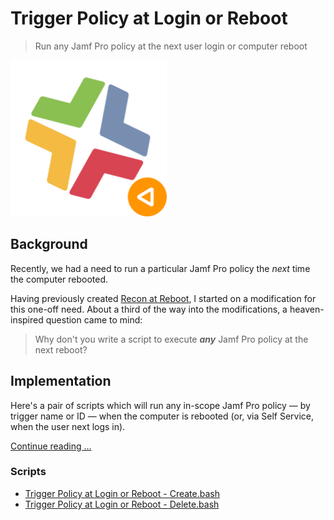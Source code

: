 # Trigger Policy at Login or Reboot

> Run any Jamf Pro policy at the next user login or computer reboot

<img src="images/Trigger%20Policy%20at%20Login%20or%20Reboot.png" width="250">

## Background

Recently, we had a need to run a particular Jamf Pro policy the _next_ time the computer rebooted.

Having previously created [Recon at Reboot](https://snelson.us/2022/08/recon-at-reboot-1-0-1/), I started on a  modification for this one-off need. About a third of the way into the modifications, a heaven-inspired question came to mind:

> Why don't you write a script to execute _**any**_ Jamf Pro policy at the next reboot?


## Implementation

Here's a pair of scripts which will run any in-scope Jamf Pro policy — by trigger name or ID — when the computer is rebooted (or, via Self Service, when the user next logs in).

[Continue reading …](https://snelson.us/2023/04/trigger-policy-at-login-or-reboot)


### Scripts
- [Trigger Policy at Login or Reboot - Create.bash](Trigger%20Policy%20at%20Login%20or%20Reboot%20-%20Create.bash)
- [Trigger Policy at Login or Reboot - Delete.bash](Trigger%20Policy%20at%20Login%20or%20Reboot%20-%20Delete.bash)
